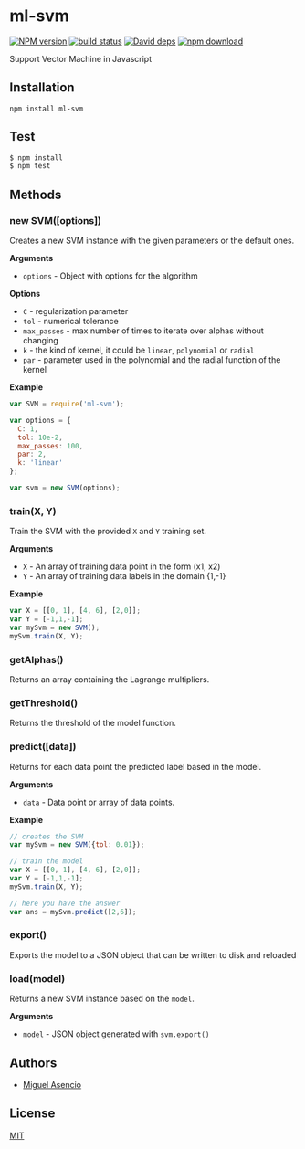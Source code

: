 # ml-svm

  [![NPM version][npm-image]][npm-url]
  [![build status][travis-image]][travis-url]
  [![David deps][david-image]][david-url]
  [![npm download][download-image]][download-url]
  
Support Vector Machine in Javascript

## Installation

`npm install ml-svm`

## Test

```js
$ npm install
$ npm test
```

## Methods

### new SVM([options])

Creates a new SVM instance with the given parameters or the default ones.

__Arguments__
* `options` - Object with options for the algorithm

__Options__

* `C` - regularization parameter
* `tol` - numerical tolerance
* `max_passes` - max number of times to iterate over alphas without changing
* `k` - the kind of kernel, it could be `linear`, `polynomial` or `radial`
* `par` - parameter used in the polynomial and the radial function of the kernel

__Example__

```js
var SVM = require('ml-svm');

var options = {
  C: 1,
  tol: 10e-2,
  max_passes: 100,
  par: 2,
  k: 'linear'
};

var svm = new SVM(options);
```

### train(X, Y)

Train the SVM with the provided `X` and `Y` training set.

__Arguments__

* `X` - An array of training data point in the form (x1, x2)
* `Y` - An array of training data labels in the domain {1,-1}

__Example__

```js
var X = [[0, 1], [4, 6], [2,0]];
var Y = [-1,1,-1];
var mySvm = new SVM();
mySvm.train(X, Y);
```

### getAlphas()

Returns an array containing the Lagrange multipliers.

### getThreshold()

Returns the threshold of the model function.

### predict([data])

Returns for each data point the predicted label based in the model.

__Arguments__

* `data` - Data point or array of data points.

__Example__

```js
// creates the SVM
var mySvm = new SVM({tol: 0.01});

// train the model
var X = [[0, 1], [4, 6], [2,0]];
var Y = [-1,1,-1];
mySvm.train(X, Y);

// here you have the answer
var ans = mySvm.predict([2,6]);
```

### export()

Exports the model to a JSON object that can be written to disk and reloaded

### load(model)

Returns a new SVM instance based on the `model`.

__Arguments__

* `model` - JSON object generated with `svm.export()`

## Authors

  - [Miguel Asencio](https://github.com/maasencioh)

## License

  [MIT](./LICENSE)

[npm-image]: https://img.shields.io/npm/v/ml-svm.svg?style=flat-square
[npm-url]: https://npmjs.org/package/ml-svm
[travis-image]: https://img.shields.io/travis/mljs/svm/master.svg?style=flat-square
[travis-url]: https://travis-ci.org/mljs/svm
[david-image]: https://img.shields.io/david/mljs/svm.svg?style=flat-square
[david-url]: https://david-dm.org/mljs/svm
[download-image]: https://img.shields.io/npm/dm/ml-svm.svg?style=flat-square
[download-url]: https://npmjs.org/package/ml-svm
